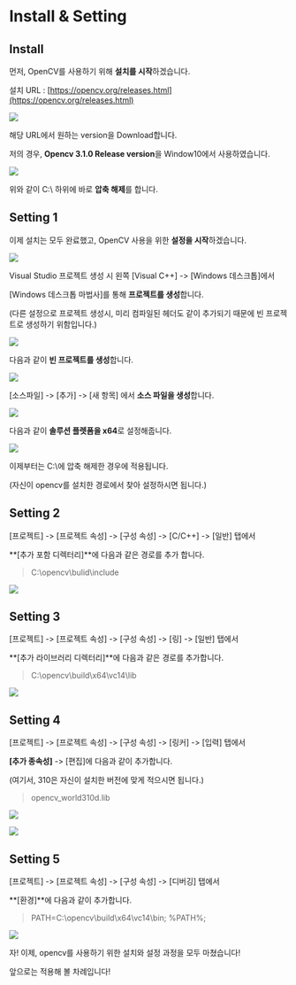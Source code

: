 # Install & Setting

## Install

먼저, OpenCV를 사용하기 위해 **설치를 시작**하겠습니다.

설치 URL : [https://opencv.org/releases.html](https://opencv.org/releases.html)



![](.gitbook/assets/image.png)

해당 URL에서 원하는 version을 Download합니다.

저의 경우, **Opencv 3.1.0 Release version**을 Window10에서 사용하였습니다.

![](.gitbook/assets/image%20%287%29.png)

위와 같이 C:\ 하위에 바로 **압축 해제**를 합니다.

## Setting 1

이제 설치는 모두 완료했고, OpenCV 사용을 위한 **설정을 시작**하겠습니다.

![](.gitbook/assets/image%20%289%29.png)

Visual Studio 프로젝트 생성 시 왼쪽 \[Visual C++\] -&gt; \[Windows 데스크톱\]에서 

\[Windows 데스크톱 마법사\]를 통해 **프로젝트를 생성**합니다. 

\(다른 설정으로 프로젝트 생성시, 미리 컴파일된 헤더도 같이 추가되기 때문에 빈 프로젝트로 생성하기 위함입니다.\)

![](.gitbook/assets/image%20%2811%29.png)

다음과 같이 **빈 프로젝트를 생성**합니다.

![](.gitbook/assets/image%20%283%29.png)

\[소스파일\] -&gt; \[추가\] -&gt; \[새 항목\] 에서 **소스 파일을 생성**합니다. 

![](.gitbook/assets/image%20%2814%29.png)

다음과 같이 **솔루션 플렛폼을 x64**로 설정해줍니다.

![](.gitbook/assets/image%20%282%29.png)

이제부터는 C:\에 압축 해제한 경우에 적용됩니다.

\(자신이 opencv를 설치한 경로에서 찾아 설정하시면 됩니다.\)

## Setting 2

\[프로젝트\] -&gt; \[프로젝트 속성\] -&gt; \[구성 속성\] -&gt; \[C/C++\] -&gt; \[일반\] 탭에서

**\[추가 포함 디렉터리\]**에 다음과 같은 경로를 추가 합니다.

> C:\opencv\bulid\include

![](.gitbook/assets/image%20%2819%29.png)

## Setting 3

\[프로젝트\] -&gt; \[프로젝트 속성\] -&gt; \[구성 속성\] -&gt; \[링\] -&gt; \[일반\] 탭에서

**\[추가 라이브러리 디렉터리\]**에 다음과 같은 경로를 추가합니다.

> C:\opencv\build\x64\vc14\lib

![](.gitbook/assets/image%20%288%29.png)

## Setting 4

\[프로젝트\] -&gt; \[프로젝트 속성\] -&gt; \[구성 속성\] -&gt; \[링커\] -&gt; \[입력\] 탭에서

**\[추가 종속성\]** -&gt; \[편집\]에 다음과 같이 추가합니다.

\(여기서, 310은 자신이 설치한 버전에 맞게 적으시면 됩니다.\)

> opencv\_world310d.lib

![](.gitbook/assets/image%20%284%29.png)

![](.gitbook/assets/image%20%2813%29.png)

## Setting 5

\[프로젝트\] -&gt; \[프로젝트 속성\] -&gt; \[구성 속성\] -&gt; \[디버깅\] 탭에서

**\[환경\]**에 다음과 같이 추가합니다.

> PATH=C:\opencv\build\x64\vc14\bin; %PATH%;

![](.gitbook/assets/image%20%2816%29.png)



자! 이제, opencv를 사용하기 위한 설치와 설정 과정을 모두 마쳤습니다!

앞으로는 적용해 볼 차례입니다!

